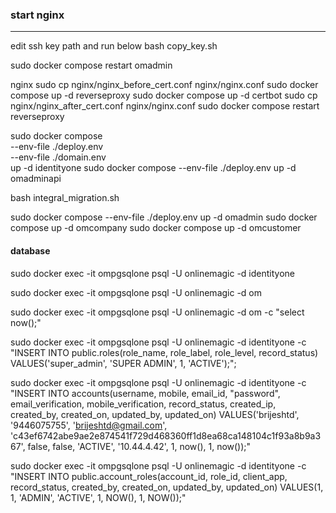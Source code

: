 ### start nginx
-------------
edit ssh key path and run below
bash copy_key.sh

sudo docker compose restart omadmin 

 nginx
sudo cp nginx/nginx_before_cert.conf nginx/nginx.conf
sudo docker compose up -d reverseproxy
sudo docker compose up -d certbot
sudo cp nginx/nginx_after_cert.conf nginx/nginx.conf
sudo docker compose restart reverseproxy


sudo docker compose \
            --env-file ./deploy.env \
            --env-file ./domain.env \
            up -d  identityone
sudo docker compose --env-file ./deploy.env up -d omadminapi

bash integral_migration.sh

sudo docker compose --env-file ./deploy.env up -d omadmin 
sudo docker compose up -d omcompany
sudo docker compose up -d omcustomer


#### database 
sudo docker exec -it ompgsqlone psql -U onlinemagic -d identityone

sudo docker exec -it ompgsqlone psql -U onlinemagic -d om

sudo docker exec -it ompgsqlone psql -U onlinemagic -d om -c "select now();"

sudo docker exec -it ompgsqlone psql -U onlinemagic -d identityone -c "INSERT INTO public.roles(role_name, role_label, role_level, record_status) VALUES('super_admin', 'SUPER ADMIN', 1, 'ACTIVE');";

 sudo docker exec -it ompgsqlone psql -U onlinemagic -d identityone -c "INSERT INTO accounts(username, mobile, email_id, "password", email_verification, mobile_verification, record_status, created_ip, created_by, created_on, updated_by, updated_on) VALUES('brijeshtd', '9446075755', 'brijeshtd@gmail.com', 'c43ef6742abe9ae2e874541f729d468360ff1d8ea68ca148104c1f93a8b9a367', false, false, 'ACTIVE', '10.44.4.42', 1, now(), 1, now());"

 sudo docker exec -it ompgsqlone psql -U onlinemagic -d identityone -c "INSERT INTO public.account_roles(account_id, role_id, client_app, record_status, created_by, created_on, updated_by, updated_on) VALUES(1, 1, 'ADMIN', 'ACTIVE', 1, NOW(), 1, NOW());"

